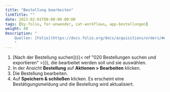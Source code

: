 ```yaml
---
title: "Bestellung bearbeiten"
linkTitle: ""
date: 2023-02-01T00:00:00-00:00
tags: [by-folio, for-anwender, cat-workflows, app-bestellungen]
weight: 40
Description: "
    Quellen: [Folio](https://docs.folio.org/docs/acquisitions/orders/#editing-an-order) <!-- & [GBV](https://info.gebev.de/display/FOLIOGBVEXTERN/Folio:+Bestellung+bearbeiten) -->
    "
---
```


1.  [Nach der Bestellung suchen]({{< ref "020 Bestellungen suchen und exportieren" >}}), die bearbeitet werden soll und sie auswählen.
2.  In der Ansicht **Bestellung** auf **Aktionen > Bearbeiten** klicken.
3.  Die Bestellung bearbeiten.
4.  Auf **Speichern & schließen** klicken. Es erscheint eine Bestätigungsmeldung und die Bestellung wird aktualisiert.
